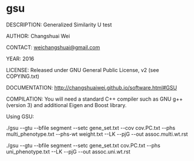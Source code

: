 # gsu

DESCRIPTION: Generalized Similarity U test

AUTHOR: Changshuai Wei

CONTACT: weichangshuai@gmail.com

YEAR: 2016

LICENSE: Released under GNU General Public License, v2 (see
COPYING.txt)

DOCUMENTATION: http://changshuaiwei.github.io/software.html#GSU


COMPILATION: You will need a standard C++ compiler such as GNU g++
(version 3) and additional Eigen and Boost library.

Using GSU:

./gsu --gtu --bfile segment --setc gene_set.txt --cov cov.PC.txt --phs multi_phenotype.txt --phs-wt weight.txt --LK --pjG --out assoc.multi.wt.rst


./gsu --gtu --bfile segment --setc gene_set.txt cov.PC.txt --phs uni_phenotype.txt --LK --pjG --out assoc.uni.wt.rst
